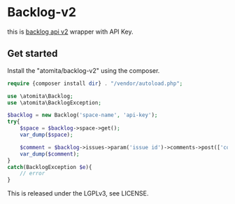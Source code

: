 Backlog-v2
==========

this is [backlog api v2](https://developer.nulab.com/ja/docs/backlog/) wrapper with API Key.



## Get started

Install the "atomita/backlog-v2" using the composer.  

```php
require {composer install dir} . "/vendor/autoload.php";

use \atomita\Backlog;
use \atomita\BacklogException;

$backlog = new Backlog('space-name', 'api-key');
try{
    $space = $backlog->space->get();
    var_dump($space);

    $comment = $backlog->issues->param('issue id')->comments->post(['content' => 'comment message']));
    var_dump($comment);
}
catch(BacklogException $e){
    // error
}
```


This is released under the LGPLv3, see LICENSE.
